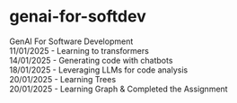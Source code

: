 # genai-for-softdev
GenAI For Software Development  
11/01/2025 - Learning to transformers  
14/01/2025 - Generating code with chatbots  
18/01/2025 - Leveraging LLMs for code analysis  
20/01/2025 - Learning Trees  
20/01/2025 - Learning Graph & Completed the Assignment